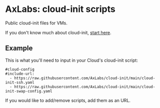 # AxLabs: cloud-init scripts

Public cloud-init files for VMs.

If you don't know much about cloud-init, [start here](https://cloudinit.readthedocs.io/en/latest/).

## Example

This is what you'll need to input in your Cloud's cloud-init script:

```
#cloud-config
#include-url:
  - https://raw.githubusercontent.com/AxLabs/cloud-init/main/cloud-init-ssh.yaml
  - https://raw.githubusercontent.com/AxLabs/cloud-init/main/cloud-init-swap-config.yaml
```

If you would like to add/remove scripts, add them as an URL.